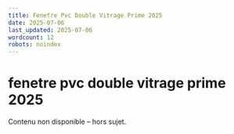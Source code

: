 ```yaml
---
title: Fenetre Pvc Double Vitrage Prime 2025
date: 2025-07-06
last_updated: 2025-07-06
wordcount: 12
robots: noindex
---
```


# fenetre pvc double vitrage prime 2025

Contenu non disponible – hors sujet.